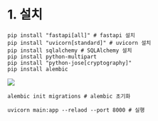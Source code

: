 
# 1. 설치
```
pip install "fastapi[all]" # fastapi 설치 
pip install "uvicorn[standard]" # uvicorn 설치
pip install sqlalchemy # SQLAlchemy 설치
pip install python-multipart
pip install "python-jose[cryptography]"
pip install alembic

```


![](https://i.imgur.com/DgeX2CX.png)


```
alembic init migrations # alembic 초기화

uvicorn main:app --relaod --port 8000 # 실행

```


